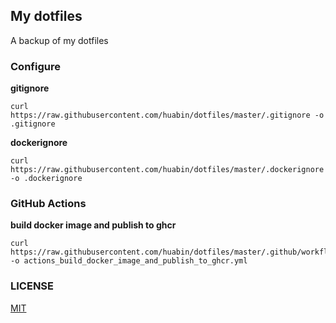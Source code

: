 ## My dotfiles
A backup of my dotfiles

### Configure

**gitignore**

```
curl https://raw.githubusercontent.com/huabin/dotfiles/master/.gitignore -o .gitignore
```

**dockerignore**

```
curl https://raw.githubusercontent.com/huabin/dotfiles/master/.dockerignore -o .dockerignore
```

### GitHub Actions

**build docker image and publish to ghcr**

```
curl https://raw.githubusercontent.com/huabin/dotfiles/master/.github/workflows/actions_build_docker_image_and_publish_to_ghcr.yml -o actions_build_docker_image_and_publish_to_ghcr.yml
```
  
### LICENSE

[MIT](LICENSE)

